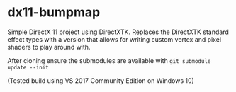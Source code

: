 # dx11-bumpmap

Simple DirectX 11 project using DirectXTK.
Replaces the DirectXTK standard effect types with a version that allows for writing custom vertex and pixel shaders to play around with.

After cloning ensure the submodules are available with `git submodule update --init`

(Tested build using VS 2017 Community Edition on Windows 10)
